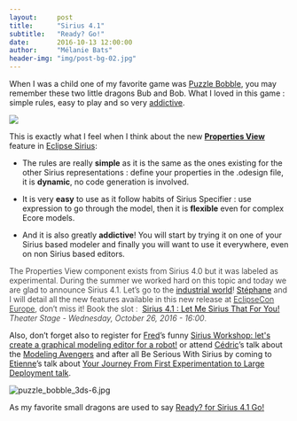 ```yaml
---
layout:     post
title:      "Sirius 4.1"
subtitle:   "Ready? Go!"
date:       2016-10-13 12:00:00
author:     "Mélanie Bats"
header-img: "img/post-bg-02.jpg"
---
```


When I was a child one of my favorite game was [Puzzle Bobble](https://en.wikipedia.org/wiki/Puzzle_Bobble), you may remember these two little dragons Bub and Bob. What I loved in this game : simple rules, easy to play and so very [addictive](http://www.gamesgames.com/game/puzzle-bobble).

![](https://lh3.googleusercontent.com/RTPI2IDQc4LTHKLSJm3wjciO9KXwfoF2YW-GGAT51-6NGHebDOApyc_kyYdArngltwj6TRecj2h3avpBmLqGOPvhaywL6FPkeZ4oKkCrpRZpOccVSd11ULkUmgq7bUS5sSntPCE6)

This is exactly what I feel when I think about the new **[Properties View](https://www.eclipse.org/sirius/doc/specifier/properties/Properties_View_Description.html)** feature in [Eclipse Sirius](https://www.eclipse.org/sirius/):

*   The rules are really **simple** as it is the same as the ones existing for the other Sirius representations : define your properties in the .odesign file, it is **dynamic**, no code generation is involved.

*   It is very **easy** to use as it follow habits of Sirius Specifier : use expression to go through the model, then it is **flexible** even for complex Ecore models.

*   And it is also greatly **addictive**! You will start by trying it on one of your Sirius based modeler and finally you will want to use it everywhere, even on non Sirius based editors.

<span style="font-weight: 300;">The Properties View component exists from Sirius 4.0 but it was labeled as experimental. During the summer we worked hard on this topic and today we are glad to announce Sirius 4.1\. Let’s go to the</span> [industrial world](https://www.youtube.com/watch?v=XE8Es9a_7vo&index=2&list=PLXRkwGvXTai7U1vxNmi6HqRuqGK4ow4uq)<span style="font-weight: 300;">!</span> [Stéphane](https://twitter.com/sbegaudeau) <span style="font-weight: 300;">and I will detail all the new features available in this new release at [EclipseCon Europe](https://www.eclipsecon.org/europe2016/), don’t miss it! Book the slot :  </span>[Sirius 4.1 : Let Me Sirius That For You!](https://www.eclipsecon.org/europe2016/session/sirius-41-let-me-sirius-you)<span style="font-weight: 300;"> _Theater Stage - Wednesday, October 26, 2016 - 16:00_.</span>

Also, don’t forget also to register for [Fred](https://twitter.com/fmadiot)’s funny [Sirius Workshop: let's create a graphical modeling editor for a robot!](https://www.eclipsecon.org/europe2016/session/sirius-workshop-lets-create-graphical-modeling-editor-robot) or attend [Cédric](https://twitter.com/bruncedric)’s talk about the [Modeling Avengers](https://www.eclipsecon.org/europe2016/session/modeling-avengers-open-source-technology-mix-saving-world) and after all Be Serious With Sirius by coming to [Etienne](https://twitter.com/ejuliot)’s talk about [Your Journey From First Experimentation to Large Deployment talk](https://www.eclipsecon.org/europe2016/session/be-serious-sirius-your-journey-first-experimentation-large-deployment-sponsored-obeo).

![puzzle_bobble_3ds-6.jpg](https://lh6.googleusercontent.com/l8wjYoYR6-Dg5cRJv6xnFRtHPBkCMCieI1v8ZgROwQGcAIjOPRElb55CFiBqACUiUDJxgXdQu8WRvkb115Qkc4dCRoWo6tJi0YwqaaH6pjj_J2T55SHvOKzpHGNv0ZYbgzHsTvk4)

As my favorite small dragons are used to say [Ready? for Sirius 4.1 Go!](https://www.youtube.com/watch?v=PJGNzncZSJE&list=PLXRkwGvXTai7U1vxNmi6HqRuqGK4ow4uq&index=8)